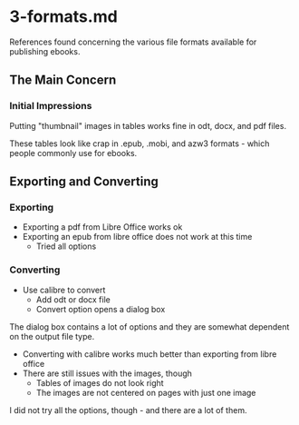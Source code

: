 
# 3-formats.md

References found concerning the various file formats available for publishing ebooks.

## The Main Concern

### Initial Impressions

Putting "thumbnail" images in tables works fine in odt, docx, and pdf files.

These tables look like crap in .epub, .mobi, and azw3 formats - which people
commonly use for ebooks.

## Exporting and Converting

### Exporting

- Exporting a pdf from Libre Office works ok
- Exporting an epub from libre office does not work at this time
  - Tried all options

### Converting

- Use calibre to convert
  - Add odt or docx file
  - Convert option opens a dialog box

The dialog box contains a lot of options and they are somewhat dependent on the
output file type.

- Converting with calibre works much better than exporting from libre office
- There are still issues with the images, though
  - Tables of images do not look right
  - The images are not centered on pages with just one image

I did not try all the options, though - and there are a lot of them.


